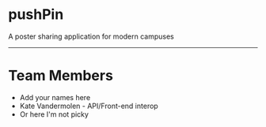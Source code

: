 # pushPin
A poster sharing application for modern campuses

---

# Team Members
 - Add your names here
 - Kate Vandermolen - API/Front-end interop
 - Or here I'm not picky
